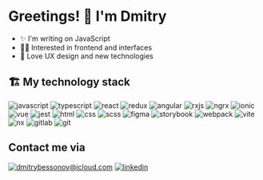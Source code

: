 # Greetings! 👋 I'm Dmitry

- ✨ I'm writing on JavaScript
- 👨‍💻 Interested in frontend and interfaces
- 🔮 Love UX design and new technologies

## 🏗 My technology stack
![javascript](https://img.shields.io/badge/javascript%20-%23323330.svg?&style=for-the-badge&logo=javascript&logoColor=%23F7DF1E)
![typescript](https://img.shields.io/badge/typescript%20-%23323330.svg?&style=for-the-badge&logo=typescript&logoColor=blue)
![react](https://img.shields.io/badge/react-61DAFB?logo=react&logoColor=black&style=for-the-badge)
![redux](https://img.shields.io/badge/redux-764ABC?logo=redux&logoColor=black&style=for-the-badge)
![angular](https://img.shields.io/badge/angular-0F0F11?logo=angular&logoColor=white&style=for-the-badge)
![rxjs](https://img.shields.io/badge/rxjs-B7178C?logo=reactivex&logoColor=white&style=for-the-badge)
![ngrx](https://img.shields.io/badge/ngrx-BA2BD2?logo=ngrx&logoColor=white&style=for-the-badge)
![ionic](https://img.shields.io/badge/ionic-3880FF?logo=ionic&logoColor=white&style=for-the-badge)
![vue](https://img.shields.io/badge/vue-4FC08D?logo=vue.js&logoColor=white&style=for-the-badge)
![jest](https://img.shields.io/badge/jest-C21325?logo=jest&logoColor=white&style=for-the-badge)
![html](https://img.shields.io/badge/html-E34F26.svg?&style=for-the-badge&logo=html5&logoColor=white)
![css](https://img.shields.io/badge/css-%231572B6.svg?&style=for-the-badge&logo=css&logoColor=white)
![scss](https://img.shields.io/badge/scss-CC6699?logo=sass&logoColor=white&style=for-the-badge)
![figma](https://img.shields.io/badge/figma-F24E1E?logo=figma&logoColor=white&style=for-the-badge)
![storybook](https://img.shields.io/badge/storybook-FF4785?logo=storybook&logoColor=white&style=for-the-badge)
![webpack](https://img.shields.io/badge/webpack-8DD6F9?logo=webpack&logoColor=black&style=for-the-badge)
![vite](https://img.shields.io/badge/vite-646CFF?logo=vite&logoColor=white&style=for-the-badge)
![nx](https://img.shields.io/badge/nx-143055?logo=nx&logoColor=white&style=for-the-badge)
![gitlab](https://img.shields.io/badge/gitlab_ci/cd-FC6D26.svg?&style=for-the-badge&logo=gitlab&logoColor=white)
![git](https://img.shields.io/badge/git-F05032.svg?&style=for-the-badge&logo=git&logoColor=white)

## Contact me via
[![dmitrybessonov@icloud.com](https://img.shields.io/badge/mail-orange?logo=mail.ru&logoColor=white&style=for-the-badge)](mailto:dmitrybessonov@icloud.com)
[![linkedin](https://img.shields.io/badge/linkedin-0077B5?logo=linkedin&logoColor=white&style=for-the-badge)](https://www.linkedin.com/in/dmitry-bessonov-frontend-developer/)
